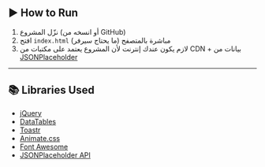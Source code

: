 ## ▶️ How to Run
1. نزّل المشروع (أو انسخه من GitHub)
2. افتح `index.html` مباشرة بالمتصفح (ما يحتاج سيرفر)
3. لازم يكون عندك إنترنت لأن المشروع يعتمد على مكتبات من CDN + بيانات من [JSONPlaceholder](https://jsonplaceholder.typicode.com/)

---

## 📚 Libraries Used
- [jQuery](https://jquery.com/)
- [DataTables](https://datatables.net/)
- [Toastr](https://codeseven.github.io/toastr/)
- [Animate.css](https://animate.style/)
- [Font Awesome](https://fontawesome.com/)
- [JSONPlaceholder API](https://jsonplaceholder.typicode.com/)
